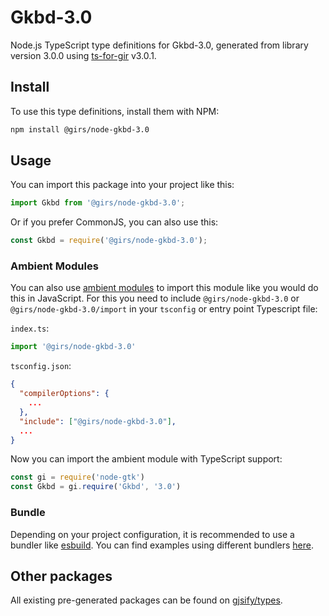 
# Gkbd-3.0

Node.js TypeScript type definitions for Gkbd-3.0, generated from library version 3.0.0 using [ts-for-gir](https://github.com/gjsify/ts-for-gir) v3.0.1.


## Install

To use this type definitions, install them with NPM:
```bash
npm install @girs/node-gkbd-3.0
```

## Usage

You can import this package into your project like this:
```ts
import Gkbd from '@girs/node-gkbd-3.0';
```

Or if you prefer CommonJS, you can also use this:
```ts
const Gkbd = require('@girs/node-gkbd-3.0');
```

### Ambient Modules

You can also use [ambient modules](https://github.com/gjsify/ts-for-gir/tree/main/packages/cli#ambient-modules) to import this module like you would do this in JavaScript.
For this you need to include `@girs/node-gkbd-3.0` or `@girs/node-gkbd-3.0/import` in your `tsconfig` or entry point Typescript file:

`index.ts`:
```ts
import '@girs/node-gkbd-3.0'
```

`tsconfig.json`:
```json
{
  "compilerOptions": {
    ...
  },
  "include": ["@girs/node-gkbd-3.0"],
  ...
}
```

Now you can import the ambient module with TypeScript support: 

```ts
const gi = require('node-gtk')
const Gkbd = gi.require('Gkbd', '3.0')
```


### Bundle

Depending on your project configuration, it is recommended to use a bundler like [esbuild](https://esbuild.github.io/). You can find examples using different bundlers [here](https://github.com/gjsify/ts-for-gir/tree/main/examples).

## Other packages

All existing pre-generated packages can be found on [gjsify/types](https://github.com/gjsify/types).

